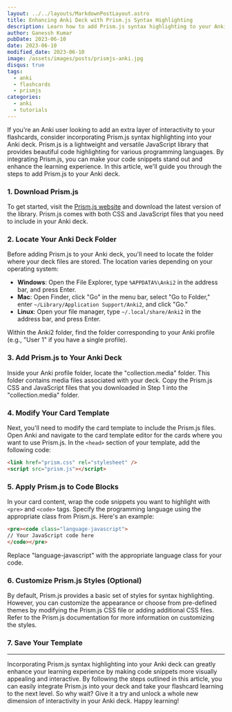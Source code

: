```yaml
---
layout: ../../layouts/MarkdownPostLayout.astro
title: Enhancing Anki Deck with Prism.js Syntax Highlighting
description: Learn how to add Prism.js syntax highlighting to your Anki deck for a more interactive learning experience.
author: Ganessh Kumar
pubDate: 2023-06-10
date: 2023-06-10
modified_date: 2023-06-10
image: /assets/images/posts/prismjs-anki.jpg
disqus: true
tags:
  - anki
  - flashcards
  - prismjs
categories:
  - anki
  - tutorials
---
```


If you're an Anki user looking to add an extra layer of interactivity to your flashcards, consider incorporating Prism.js syntax highlighting into your Anki deck. Prism.js is a lightweight and versatile JavaScript library that provides beautiful code highlighting for various programming languages. By integrating Prism.js, you can make your code snippets stand out and enhance the learning experience. In this article, we'll guide you through the steps to add Prism.js to your Anki deck.

### 1. Download Prism.js

To get started, visit the [Prism.js website](https://prismjs.com/) and download the latest version of the library. Prism.js comes with both CSS and JavaScript files that you need to include in your Anki deck.

### 2. Locate Your Anki Deck Folder

Before adding Prism.js to your Anki deck, you'll need to locate the folder where your deck files are stored. The location varies depending on your operating system:

- **Windows**: Open the File Explorer, type `%APPDATA%\Anki2` in the address bar, and press Enter.
- **Mac**: Open Finder, click "Go" in the menu bar, select "Go to Folder," enter `~/Library/Application Support/Anki2`, and click "Go."
- **Linux**: Open your file manager, type `~/.local/share/Anki2` in the address bar, and press Enter.

Within the Anki2 folder, find the folder corresponding to your Anki profile (e.g., "User 1" if you have a single profile).

### 3. Add Prism.js to Your Anki Deck

Inside your Anki profile folder, locate the "collection.media" folder. This folder contains media files associated with your deck. Copy the Prism.js CSS and JavaScript files that you downloaded in Step 1 into the "collection.media" folder.

### 4. Modify Your Card Template

Next, you'll need to modify the card template to include the Prism.js files. Open Anki and navigate to the card template editor for the cards where you want to use Prism.js. In the `<head>` section of your template, add the following code:

```html
<link href="prism.css" rel="stylesheet" />
<script src="prism.js"></script>
```

### 5. Apply Prism.js to Code Blocks

In your card content, wrap the code snippets you want to highlight with `<pre>` and `<code>` tags. Specify the programming language using the appropriate class from Prism.js. Here's an example:

```html
<pre><code class="language-javascript">
// Your JavaScript code here
</code></pre>
```

Replace "language-javascript" with the appropriate language class for your code.

### 6. Customize Prism.js Styles (Optional)

By default, Prism.js provides a basic set of styles for syntax highlighting. However, you can customize the appearance or choose from pre-defined themes by modifying the Prism.js CSS file or adding additional CSS files. Refer to the Prism.js documentation for more information on customizing the styles.

### 7. Save Your Template

---

Incorporating Prism.js syntax highlighting into your Anki deck can greatly enhance your learning experience by making code snippets more visually appealing and interactive. By following the steps outlined in this article, you can easily integrate Prism.js into your deck and take your flashcard learning to the next level. So why wait? Give it a try and unlock a whole new dimension of interactivity in your Anki deck. Happy learning!